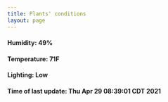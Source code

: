 ```yaml
---
title: Plants' conditions
layout: page
---
```



#### Humidity: 49%
#### Temperature: 71F
#### Lighting: Low
#### Time of last update: Thu Apr 29 08:39:01 CDT 2021
